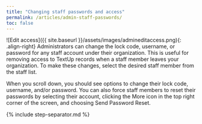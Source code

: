 ```yaml
---
title: "Changing staff passwords and access"
permalink: /articles/admin-staff-passwords/
toc: false
---
```


![Edit access]({{ site.baseurl }}/assets/images/admineditaccess.png){: .align-right} Administrators can change the lock code, username, or password for any staff account under their organization. This is useful for removing access to TextUp records when a staff member leaves your organization. To make these changes, select the desired staff member from the staff list.

When you scroll down, you should see options to change their lock code, username, and/or password. You can also force staff members to reset their passwords by selecting their account, clicking the More icon in the top right corner of the screen, and choosing Send Password Reset.

{% include step-separator.md %}
